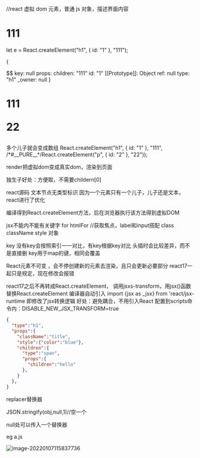 //react 虚拟 dom 元素，普通 js 对象，描述界面内容

<h1 id="1">111</h1>
let e = React.createElement("h1", {
  id: "1"
}, "111");

{

$$
key: null
props:
children: "111"
id: "1"
[[Prototype]]: Object
ref: null
type: "h1"
_owner: null
}


<h1 id="1">111<p id="2">22</p></h1>
多个儿子就会变成数组
React.createElement("h1", {
id: "1"
}, "111", /*#__PURE__*/React.createElement("p", {
id: "2"
}, "22"));



render把虚拟dom变成真实dom，渲染到页面


独生子好处：方便取，不需要childern[0]


react源码 文本节点无类型标识
因为一个元素只有一个儿子，儿子还是文本，react进行了优化


编译得到React.createElement方法，后在浏览器执行该方法得到虚拟DOM

jsx不能内不能有关键字
for htmlFor  //获取焦点，label和input搭配
class className
style 对象


key
没有key会按照索引一一对比，有key根据key对比
头插时会比较差异，而不是直接删
key用于map的键，相同会覆盖


React元素不可变 ，会不停创建新的元素去渲染，且只会更新必要部分
react17一起只是规定，现在修改会报错


react17之后不再转成React.createElement，
调用jsxs-transform，用jsx()函数替换React.createElement
编译器自动引入 import {jsx as _jsx} from 'react/jsx-runtime
即修改了jsx转换逻辑
好处：避免耦合，不用引入React
配置到scripts命令内：DISABLE_NEW_JSX_TRANSFORM=true


```json
{
  "type":"h1",
  "props":{
    "className":"title",
    "style":{"color":"blue"},
    "children":{
      "type":"span",
      "props":{
        "children":"hello"
      },
    }
  },
}
```

replacer替换器

JSON.stringify(obj,null,1)//空一个

null处可以传入一个替换器

eg
a.js

![image-20220107115837736](C:\Users\Administrator\AppData\Roaming\Typora\typora-user-images\image-20220107115837736.png)